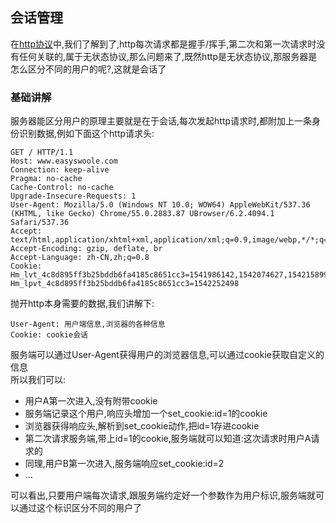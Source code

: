## 会话管理
在[http协议](../NetworkrPotocol/tcp/http.md)中,我们了解到了,http每次请求都是握手/挥手,第二次和第一次请求时没有任何关联的,属于无状态协议,那么问题来了,既然http是无状态协议,那服务器是怎么区分不同的用户的呢?,这就是会话了  

### 基础讲解
服务器能区分用户的原理主要就是在于会话,每次发起http请求时,都附加上一条身份识别数据,例如下面这个http请求头:   

```
GET / HTTP/1.1
Host: www.easyswoole.com
Connection: keep-alive
Pragma: no-cache
Cache-Control: no-cache
Upgrade-Insecure-Requests: 1
User-Agent: Mozilla/5.0 (Windows NT 10.0; WOW64) AppleWebKit/537.36 (KHTML, like Gecko) Chrome/55.0.2883.87 UBrowser/6.2.4094.1 Safari/537.36
Accept: text/html,application/xhtml+xml,application/xml;q=0.9,image/webp,*/*;q=0.8 
Accept-Encoding: gzip, deflate, br
Accept-Language: zh-CN,zh;q=0.8
Cookie: Hm_lvt_4c8d895ff3b25bddb6fa4185c8651cc3=1541986142,1542074627,1542158990,1542252497; Hm_lpvt_4c8d895ff3b25bddb6fa4185c8651cc3=1542252498
```
抛开http本身需要的数据,我们讲解下:
```
User-Agent: 用户端信息,浏览器的各种信息
Cookie: cookie会话
```
服务端可以通过User-Agent获得用户的浏览器信息,可以通过cookie获取自定义的信息  
所以我们可以:  
 * 用户A第一次进入,没有附带cookie
 * 服务端记录这个用户,响应头增加一个set_cookie:id=1的cookie
 * 浏览器获得响应头,解析到set_cookie动作,把id=1存进cookie
 * 第二次请求服务端,带上id=1的cookie,服务端就可以知道:这次请求时用户A请求的
 * 同理,用户B第一次进入,服务端响应set_cookie:id=2
 * ...
 
可以看出,只要用户端每次请求,跟服务端约定好一个参数作为用户标识,服务端就可以通过这个标识区分不同的用户了